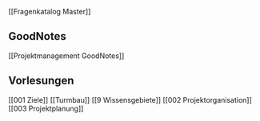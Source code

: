 [[Fragenkatalog Master]]

## GoodNotes
[[Projektmanagement GoodNotes]]

## Vorlesungen
[[001 Ziele]]
[[Turmbau]]
[[9 Wissensgebiete]]
[[002 Projektorganisation]]
[[003 Projektplanung]]